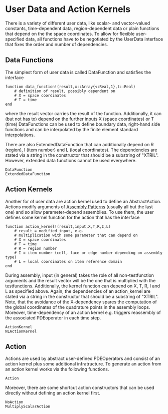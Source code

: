 
# User Data and Action Kernels

There is a variety of different user data, like scalar- and vector-valued constants, time-dependent data, region-dependent data or plain functions that
depend on the the space coordinates. To allow for flexible user-specified data, all functions have to be negotiated by the UserData interface that fixes
the order and number of dependencies.

## Data Functions

The simplest form of user data is called DataFunction and satisfies the interface

```@example
function data_function!(result,x::Array{<:Real,1},t::Real)
    # definition of result, possibly dependent on
    # X = space coordinates
    # T = time
end
```

where the result vector carries the result of the function. Additionally, it can (but not has to) depend on the further inputs X (space coordinates) or T (time) DataFunctions can be used to define boundary data, right-hand side functions and can be interpolated by the finite element standard interpolations.

There are also ExtendedDataFunction that can additionally depend on R (region), I (item number) and L (local coordinates). The dependencies are stated via a string in the constructor that should be a substring of "XTRIL". However, extended data functions cannot be used everywhere.

```@docs
DataFunction
ExtendedDataFunction
```


## Action Kernels

Another for of user data are action kernel used to define an AbstractAction. Actions modify arguments of [Assembly Patterns](@ref) (usually all but the last one) and so allow parameter-depend assemblies. To use them, the user defines some kernel function for the action that has the interface

```@example
function action_kernel!(result,input,X,T,R,I,L)
    # result = modified input, e.g.
    # multiplication with some parameter that can depend on
    # X = space coordinates
    # T = time
    # R = region number
    # I = item number (cell, face or edge number depending on assembly type)
    # L = local coordinates on item reference domain
end
```

During assembly, input (in general) takes the role of all non-testfunction arguments and the result vector will be the one that is multiplied with the testfunctions. Additionally, the kernel function can depend on X, T, R, I and L as specified above. Again, the dependencies of an action_kernel are stated via a string in the constructor that should be a substring of "XTRIL". Note, that the avoidance of the X-dependency spares the computation of the global coordinates of
the quadrature points in the assembly loops. Moreover, time-dependency of an action kernel e.g. triggers reassembly of the associated PDEoperator in each time step.

```@docs
ActionKernel
NLActionKernel
```


## Action

Actions are used by abstract user-defined PDEOperators and consist of an action kernel plus some additional infratructure. To generate an action from an action kernel works via the following functions.

```@docs
Action
```

Moreover, there are some shortcut action constructors that can be used directly without defining an action kernel first.

```@docs
NoAction
MultiplyScalarAction
```

